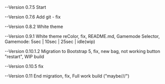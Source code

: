--Version 0.7.5 
    Start

--Version 0.7.6
    Add git - fix

--Version 0.8.2
    White theme

--Version 0.9.1
    White theme reColor, fix, README.md, Gamemode Selector, Gamemode: 5sec | 10sec | 25sec | idle(wip)

--Version 0.10.1.2
    Migration to Bootstrap 5, fix, new bag, not working button "restart", WIP build 

--Version 0.10.5
    fix

--Version 0.11
    End migration, fix, Full work build ("maybe///")